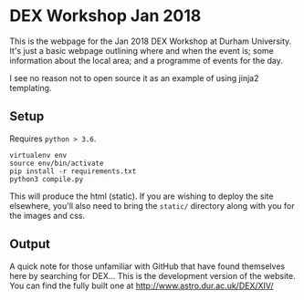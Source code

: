 DEX Workshop Jan 2018
=====================

This is the webpage for the Jan 2018 DEX Workshop at Durham University.
It's just a basic webpage outlining where and when the event is; some
information about the local area; and a programme of events for the day.

 I see no reason not to open source it as an example of using jinja2 templating.

Setup
-----

Requires ```python > 3.6```.

```
virtualenv env
source env/bin/activate
pip install -r requirements.txt
python3 compile.py
```

This will produce the html (static). If you are wishing to deploy the site
elsewhere, you'll also need to bring the ```static/``` directory along with you
for the images and css.

Output
------

A quick note for those unfamiliar with GitHub that have found themselves here
by searching for DEX... This is the development version of the website. You can
find the fully built one at http://www.astro.dur.ac.uk/DEX/XIV/
